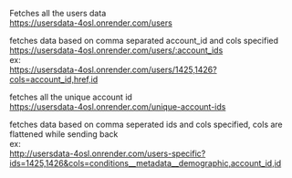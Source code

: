 Fetches all the users data<br/>
https://usersdata-4osl.onrender.com/users<br/>

fetches data based on comma separated account_id and cols specified<br/>
https://usersdata-4osl.onrender.com/users/:account_ids<br/>
ex:<br/>
https://usersdata-4osl.onrender.com/users/1425,1426?cols=account_id,href,id<br/>

fetches all the unique account id<br/>
https://usersdata-4osl.onrender.com/unique-account-ids<br/>

fetches data based on comma seperated ids and cols specified, cols are flattened while sending back<br/>
ex:<br/>
http://usersdata-4osl.onrender.com/users-specific?ids=1425,1426&cols=conditions__metadata__demographic,account_id,id<br/>

